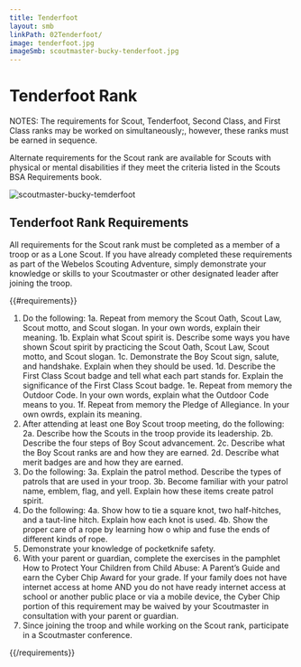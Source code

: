 ```yaml
---
title: Tenderfoot
layout: smb
linkPath: 02Tenderfoot/
image: tenderfoot.jpg
imageSmb: scoutmaster-bucky-tenderfoot.jpg
---
```


# Tenderfoot Rank

<div class="D(f) Fxd(c)--s"><div>

NOTES: The requirements for Scout, Tenderfoot, Second Class, and First Class ranks may be worked on simultaneously;, however, these ranks must be earned in sequence.

Alternate requirements for the Scout rank are available for Scouts with physical or mental disabilities if they meet the criteria listed in the Scouts BSA Requirements book.

</div><div class="Ta(c) Pt(1em)--s">

![scoutmaster-bucky-temderfoot]({{imageSmb}})

</div></div>

## Tenderfoot Rank Requirements

All requirements for the Scout rank must be completed as a member of a troop or as a Lone Scout.  If you have already completed these requirements as part of the Webelos Scouting Adventure, simply demonstrate your knowledge or skills to your Scoutmaster or other designated leader after joining the troop.

{{#requirements}}
1. Do the following:
    1a. Repeat from memory the Scout Oath, Scout Law, Scout motto, and Scout slogan. In your own words, explain their meaning.
    1b. Explain what Scout spirit is. Describe some ways you have shown Scout spirit by practicing the Scout Oath, Scout Law, Scout motto, and Scout slogan.
    1c. Demonstrate the Boy Scout sign, salute, and handshake. Explain when they should be used.
    1d. Describe the First Class Scout badge and tell what each part stands for. Explain the significance of the First Class Scout badge.
    1e. Repeat from memory the Outdoor Code. In your own words, explain what the Outdoor Code means to you.
    1f. Repeat from memory the Pledge of Allegiance. In your own owrds, explain its meaning.
2. After attending at least one Boy Scout troop meeting, do the following:
    2a. Describe how the Scouts in the troop provide its leadership.
    2b. Describe the four steps of Boy Scout advancement.
    2c. Describe what the Boy Scout ranks are and how they are earned.
    2d. Describe what merit badges are and how they are earned.
3. Do the following:
    3a. Explain the patrol method. Describe the types of patrols that are used in your troop.
    3b. Become familiar with your patrol name, emblem, flag, and yell. Explain how these items create patrol spirit.
4. Do the following:
    4a. Show how to tie a square knot, two half-hitches, and a taut-line hitch. Explain how each knot is used.
    4b. Show the proper care of a rope by learning how o whip and fuse the ends of different kinds of rope.
5. Demonstrate your knowledge of pocketknife safety.
6. With your parent or guardian, complete the exercises in the pamphlet How to Protect Your Children from Child Abuse: A Parent’s Guide and earn the Cyber Chip Award for your grade.
If your family does not have internet access at home AND you do not have ready internet access at school or another public place or via a mobile device, the Cyber Chip portion of this requirement may be waived by your Scoutmaster in consultation with your parent or guardian.
7. Since joining the troop and while working on the Scout rank, participate in a Scoutmaster conference.

{{/requirements}}
